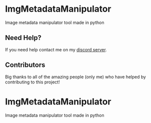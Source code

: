 # ImgMetadataManipulator

Image metadata manipulator tool made in python

## Need Help?

If you need help contact me on my [discord server](https://discord.gg/xgET5epJE6).

## Contributors

Big thanks to all of the amazing people (only me) who have helped by contributing to this project!


# ImgMetadataManipulator
Image metadata manipulator tool made in python 
